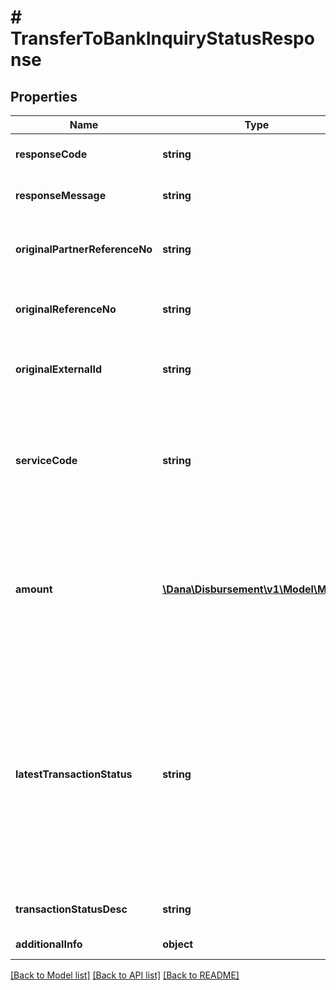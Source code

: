 # # TransferToBankInquiryStatusResponse

## Properties

Name | Type | Description | Notes
------------ | ------------- | ------------- | -------------
**responseCode** | **string** | Refer to response code list |
**responseMessage** | **string** | Refer to response code list |
**originalPartnerReferenceNo** | **string** | Original transaction identifier on partner system | [optional]
**originalReferenceNo** | **string** | Original transaction identifier on DANA system | [optional]
**originalExternalId** | **string** | Original external identifier on header message | [optional]
**serviceCode** | **string** | Transaction type indicator is based on the service code of the original transaction request, value always 00 | [default to '00']
**amount** | [**\Dana\Disbursement\v1\Model\Money**](Money.md) | Amount. Contains two sub-fields:&lt;br&gt; 1. Value: Transaction amount, including the cents&lt;br&gt; 2. Currency: Currency code based on ISO | [optional]
**latestTransactionStatus** | **string** | Status of latest transaction:&lt;br&gt; 00 - Success&lt;br&gt; 01 - Initiated&lt;br&gt; 02 - Paying&lt;br&gt; 03 - Pending&lt;br&gt; 04 - Refunded&lt;br&gt; 05 - Cancelled&lt;br&gt; 06 - Failed&lt;br&gt; 07 - Not found |
**transactionStatusDesc** | **string** | Description of transaction status | [optional]
**additionalInfo** | **object** | Additional information | [optional]

[[Back to Model list]](../../README.md#models) [[Back to API list]](../../README.md#endpoints) [[Back to README]](../../README.md)
